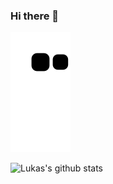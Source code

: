 ### Hi there 👋
<!--
**LukaPedra/LukaPedra** is a ✨ _special_ ✨ repository because its `README.md` (this file) appears on your GitHub profile.

Here are some ideas to get you started:

- 🔭 I’m currently working on ...
- 🌱 I’m currently learning ...
- 👯 I’m looking to collaborate on ...
- 🤔 I’m looking for help with ...
- 💬 Ask me about ...
- 📫 How to reach me: ...
- 😄 Pronouns: ...
- ⚡ Fun fact: ...
-->
![Snake animation](https://github.com/rafaballerini/rafaballerini/blob/output/github-contribution-grid-snake.svg)


![Lukas's github stats](https://github-readme-stats.vercel.app/api?username=LukaPedra&hide=["issues"]&show_icons=true)
